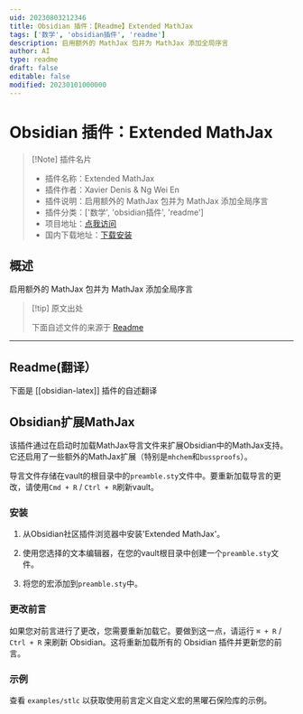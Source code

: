 ```yaml
---
uid: 20230803212346
title: Obsidian 插件：【Readme】Extended MathJax
tags: ['数学', 'obsidian插件', 'readme']
description: 启用额外的 MathJax 包并为 MathJax 添加全局序言
author: AI
type: readme
draft: false
editable: false
modified: 20230101000000
---
```


# Obsidian 插件：Extended MathJax

> [!Note] 插件名片
> - 插件名称：Extended MathJax
> - 插件作者：Xavier Denis & Ng Wei En
> - 插件说明：启用额外的 MathJax 包并为 MathJax 添加全局序言
> - 插件分类：['数学', 'obsidian插件', 'readme']
> - 项目地址：[点我访问](https://github.com/wei2912/obsidian-latex)
> - 国内下载地址：[下载安装](https://pkmer.cn/products/plugin/pluginMarket/?obsidian-latex)

## 概述

启用额外的 MathJax 包并为 MathJax 添加全局序言



> [!tip] 原文出处
> 
>下面自述文件的来源于 [Readme](https://ghproxy.net/https://raw.githubusercontent.com/wei2912/obsidian-latex/master/README.md)
> 

---

## Readme(翻译）

下面是 [[obsidian-latex]] 插件的自述翻译



## Obsidian扩展MathJax



该插件通过在启动时加载MathJax导言文件来扩展Obsidian中的MathJax支持。它还启用了一些额外的MathJax扩展（特别是`mhchem`和`bussproofs`）。



导言文件存储在vault的根目录中的`preamble.sty`文件中。要重新加载导言的更改，请使用`Cmd + R` / `Ctrl + R`刷新vault。

### 安装



1. 从Obsidian社区插件浏览器中安装'Extended MathJax'。

2. 使用您选择的文本编辑器，在您的vault根目录中创建一个`preamble.sty`文件。

3. 将您的宏添加到`preamble.sty`中。

### 更改前言



如果您对前言进行了更改，您需要重新加载它。要做到这一点，请运行 `⌘ + R` / `Ctrl + R` 来刷新 Obsidian。这将重新加载所有的 Obsidian 插件并更新您的前言。

### 示例

查看 `examples/stlc` 以获取使用前言定义自定义宏的黑曜石保险库的示例。



